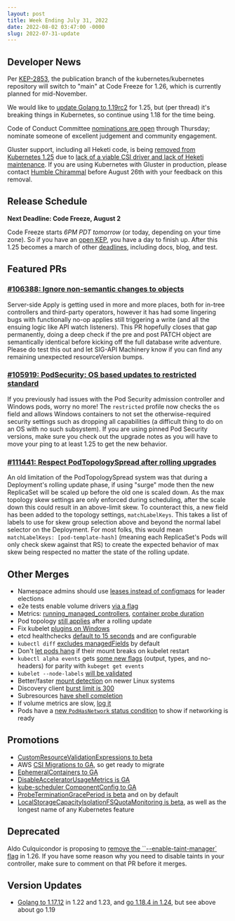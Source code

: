 ```yaml
---
layout: post
title: Week Ending July 31, 2022
date: 2022-08-02 03:47:00 -0000
slug: 2022-07-31-update
---
```


## Developer News

Per [KEP-2853](https://github.com/kubernetes/enhancements/tree/master/keps/sig-release/2853-k-core-branch-rename),
the publication branch of the kubernetes/kubernetes repository will switch to "main" at Code Freeze for 1.26,
which is currently planned for mid-November.

We would like to [update Golang to 1.19rc2](https://github.com/kubernetes/kubernetes/pull/111254) for
1.25, but (per thread) it's breaking things in Kubernetes, so continue using 1.18 for the time being.

Code of Conduct Committee [nominations are open](https://groups.google.com/a/kubernetes.io/g/dev/c/Q-vjH-wYyKY)
through Thursday; nominate someone of excellent judgement and community engagement.

Gluster support, including all Heketi code, is being [removed from Kubernetes 1.25](https://groups.google.com/a/kubernetes.io/g/dev/c/xEND8HRgfHU)
due to [lack of a viable CSI driver and lack of Heketi maintenance](https://github.com/kubernetes/kubernetes/pull/111485). If you are
using Kubernetes with Gluster in production, please contact [Humble Chirammal](hchiramm@redhat.com)
before August 26th with your feedback on this removal.

## Release Schedule

**Next Deadline: Code Freeze, August 2**

Code Freeze starts *6PM PDT tomorrow* (or today, depending on your time zone). So if
you have an [open KEP](https://docs.google.com/spreadsheets/d/1Lnft8598eIQsqBp8W6X_LwaqBNZViYssQoFgGS8aJ3g/edit#gid=1563708230),
you have a day to finish up. After this 1.25 becomes
a march of other [deadlines](https://github.com/kubernetes/sig-release/tree/master/releases/release-1.25),
including docs, blog, and test.

## Featured PRs

### [#106388: Ignore non-semantic changes to objects](https://github.com/kubernetes/kubernetes/pull/106388)

Server-side Apply is getting used in more and more places, both for in-tree controllers and third-party operators, however it has had some lingering bugs with functionally no-op applies still triggering a write (and all the ensuing logic like API watch listeners). This PR hopefully closes that gap permanently, doing a deep check if the pre and post PATCH object are semantically identical before kicking off the full database write adventure. Please do test this out and let SIG-API Machinery know if you can find any remaining unexpected resourceVersion bumps.

### [#105919: PodSecurity: OS based updates to restricted standard](https://github.com/kubernetes/kubernetes/pull/105919)

If you previously had issues with the Pod Security admission controller and Windows pods, worry no more! The `restricted` profile now checks the `os` field and allows Windows containers to not set the otherwise-required security settings such as dropping all capabilities (a difficult thing to do on an OS with no such subsystem). If you are using pinned Pod Security versions, make sure you check out the upgrade notes as you will have to move your ping to at least 1.25 to get the new behavior.

### [#111441: Respect PodTopologySpread after rolling upgrades](https://github.com/kubernetes/kubernetes/pull/111441)

An old limitation of the PodTopologySpread system was that during a Deployment's rolling update phase, if using "surge" mode then the new ReplicaSet will be scaled up before the old one is scaled down. As the max topology skew settings are only enforced during scheduling, after the scale down this could result in an above-limit skew. To counteract this, a new field has been added to the topology settings, `matchLabelKeys`. This takes a list of labels to use for skew group selection above and beyond the normal label selector on the Deployment. For most folks, this would mean `matchLabelKeys: [pod-template-hash]` (meaning each ReplicaSet's Pods will only check skew against that RS) to create the expected behavior of max skew being respected no matter the state of the rolling update.

## Other Merges

* Namespace admins should use [leases instead of configmaps](https://github.com/kubernetes/kubernetes/pull/111472) for leader elections
* e2e tests enable volume drivers [via a flag](https://github.com/kubernetes/kubernetes/pull/111481)
* Metrics: [running_managed_controllers](https://github.com/kubernetes/kubernetes/pull/111466),
  [container probe duration](https://github.com/kubernetes/kubernetes/pull/104484)
* Pod topology [still applies](https://github.com/kubernetes/kubernetes/pull/111441) after a rolling update
* Fix kubelet [plugins on Windows](https://github.com/kubernetes/kubernetes/pull/111439)
* etcd healthchecks [default to 15 seconds](https://github.com/kubernetes/kubernetes/pull/111399) and are configurable
* `kubectl diff` [excludes managedFields](https://github.com/kubernetes/kubernetes/pull/111319) by default
* Don't [let pods hang](https://github.com/kubernetes/kubernetes/pull/110670) if their mount breaks on kubelet restart
* `kubectl alpha events` gets [some new flags](https://github.com/kubernetes/kubernetes/pull/110007) (output, types, and no-headers) for parity with `kubeget get events`
* `kubelet --node-labels` [will be validated](https://github.com/kubernetes/kubernetes/pull/109263)
* Better/faster [mount detection](https://github.com/kubernetes/kubernetes/pull/109217) on newer Linux systems
* Discovery client [burst limit is 300](https://github.com/kubernetes/kubernetes/pull/109141)
* Subresources [have shell completion](https://github.com/kubernetes/kubernetes/pull/109070)
* If volume metrics are slow, [log it](https://github.com/kubernetes/kubernetes/pull/107490)
* Pods have a [new `PodHasNetwork` status condition](https://github.com/kubernetes/kubernetes/pull/111358) to show if networking is ready

## Promotions

* [CustomResourceValidationExpressions to beta](https://github.com/kubernetes/kubernetes/pull/111524)
* AWS [CSI Migrations to GA](https://github.com/kubernetes/kubernetes/pull/111479), so get ready to migrate
* [EphemeralContainers to GA](https://github.com/kubernetes/kubernetes/pull/111402)
* [DisableAcceleratorUsageMetrics is GA](https://github.com/kubernetes/kubernetes/pull/110940)
* [kube-scheduler ComponentConfig to GA](https://github.com/kubernetes/kubernetes/pull/110534)
* [ProbeTerminationGracePeriod is beta](https://github.com/kubernetes/kubernetes/pull/109070) and on by default
* [LocalStorageCapacityIsolationFSQuotaMonitoring is beta](https://github.com/kubernetes/kubernetes/pull/107329),
  as well as the longest name of any Kubernetes feature

## Deprecated

Aldo Culquicondor is proposing to [remove the ``--enable-taint-manager` flag](https://github.com/kubernetes/kubernetes/pull/111411)
in 1.26. If you have some reason why you need to disable taints in your controller,
make sure to comment on that PR before it merges.

## Version Updates

* [Golang to 1.17.12](https://github.com/kubernetes/kubernetes/pull/111465) in 1.22
  and 1.23, and [go 1.18.4 in 1.24](https://github.com/kubernetes/kubernetes/pull/111465),
  but see above about go 1.19
